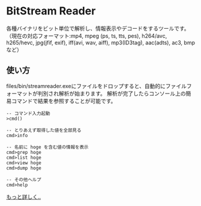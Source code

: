 # BitStream Reader

各種バイナリをビット単位で解析し、情報表示やデコードをするツールです。
（現在の対応フォーマット:mp4, mpeg (ps, ts, tts, pes), h264/avc, h265/hevc, jpg(jfif, exif), iff(avi, wav, aiff), mp3(ID3tag), aac(adts), ac3, bmp など）

## 使い方

files/bin/streamreader.exeにファイルをドロップすると、自動的にファイルフォーマットが判別され解析が始まります。
解析が完了したらコンソール上の簡易コマンドで結果を参照することが可能です。
```
-- コマンド入力起動
>cmd()

-- とりあえず取得した値を全部見る
cmd>info

-- 名前に hoge を含む値の情報を表示
cmd>grep hoge
cmd>list hoge
cmd>view hoge
cmd>dump hoge

-- その他ヘルプ
cmd>help
```
[もっと詳しく..](https://github.com/rflab/stream_reader/blob/master/README_detail.md)
